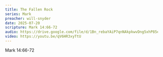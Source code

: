 ```yaml
---
title: The Fallen Rock
series: Mark
preacher: will-snyder
date: 2025-07-20
scripture: Mark 14:66-72
audio: https://drive.google.com/file/d/1Bn_rebaYAiP7qnNAkpkwvDng5xhP85eL/view?usp=sharing
video: https://youtu.be/qV6HR3xyTtU
---
```

Mark 14:66-72